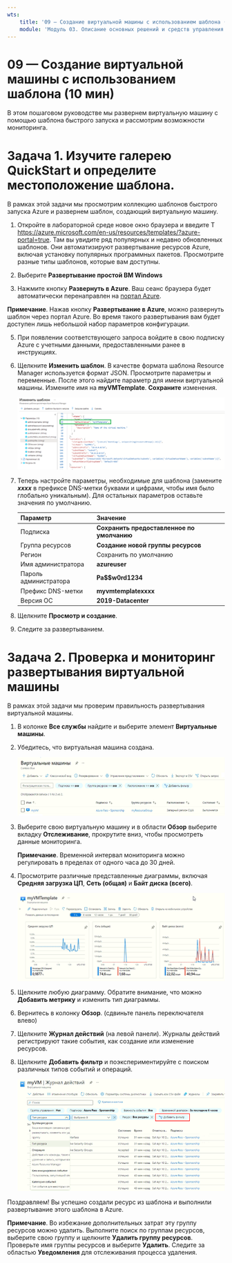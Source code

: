 ```yaml
---
wts:
    title: '09 — Создание виртуальной машины с использованием шаблона (10 мин)'
    module: 'Модуль 03. Описание основных решений и средств управления'
---
```

# 09 — Создание виртуальной машины с использованием шаблона (10 мин)

В этом пошаговом руководстве мы развернем виртуальную машину с помощью шаблона быстрого запуска и рассмотрим возможности мониторинга.

# Задача 1. Изучите галерею QuickStart и определите местоположение шаблона. 

В рамках этой задачи мы просмотрим коллекцию шаблонов быстрого запуска Azure и развернем шаблон, создающий виртуальную машину. 

1. Откройте в лабораторной среде новое окно браузера и введите T https://azure.microsoft.com/en-us/resources/templates/?azure-portal=true. Там вы увидите ряд популярных и недавно обновленных шаблонов. Они автоматизируют развертывание ресурсов Azure, включая установку популярных программных пакетов. Просмотрите разные типы шаблонов, которые вам доступны.

3. Выберите **Развертывание простой ВМ Windows**

4. Нажмите кнопку **Развернуть в Azure**. Ваш сеанс браузера будет автоматически перенаправлен на [портал Azure](http://portal.azure.com/).

  **Примечание**. Нажав кнопку **Развертывание в Azure**, можно развернуть шаблон через портал Azure. Во время такого развертывания вам будет доступен лишь небольшой набор параметров конфигурации. 

5. При появлении соответствующего запроса войдите в свою подписку Azure с учетными данными, предоставленными ранее в инструкциях.

6. Щелкните **Изменить шаблон**. В качестве формата шаблона Resource Manager используется формат JSON. Просмотрите параметры и переменные.  После этого найдите параметр для имени виртуальной машины. Измените имя на **myVMTemplate**. **Сохраните** изменения. 

    ![Снимок экрана: шаблон с выделенным изменением имени виртуальной машины.](../images/0901.png)

7. Теперь настройте параметры, необходимые для шаблона (замените ***xxxx*** в префиксе DNS-метки буквами и цифрами, чтобы имя было глобально уникальным). Для остальных параметров оставьте значения по умолчанию. 

    | Параметр| Значение|
    |----|----|
    | Подписка | **Сохранить предоставленное по умолчанию**|
    | Группа ресурсов | **Создание новой группы ресурсов** |
    | Регион | Сохранить по умолчанию |
    | Имя администратора | **azureuser** |
    | Пароль администратора | **Pa$$w0rd1234** |
    | Префикс DNS-метки | **myvmtemplatexxxx** |
    | Версия ОС | **2019-Datacenter** |


9. Щелкните **Просмотр и создание**.

10. Следите за развертыванием. 

# Задача 2. Проверка и мониторинг развертывания виртуальной машины

В рамках этой задачи мы проверим правильность развертывания виртуальной машины. 

1. В колонке **Все службы** найдите и выберите элемент **Виртуальные машины**.

2. Убедитесь, что виртуальная машина создана. 

    ![Снимок экрана: страница виртуальных машин. Показана новая виртуальная машина, которая выполняется.](../images/0902.png)

3. Выберите свою виртуальную машину и в области **Обзор** выберите вкладку **Отслеживание**, прокрутите вниз, чтобы просмотреть данные мониторинга.

    **Примечание**. Временной интервал мониторинга можно регулировать в пределах от одного часа до 30 дней.

4. Просмотрите различные представленные диаграммы, включая **Средняя загрузка ЦП**, **Сеть (общая)** и **Байт диска (всего)**. 

    ![Снимок экрана: диаграммы мониторинга виртуальной машины.](../images/0903.png)

5. Щелкните любую диаграмму. Обратите внимание, что можно **Добавить метрику** и изменить тип диаграммы.

6. Вернитесь в колонку **Обзор**. (сдвиньте панель переключателя влево)
7. Щелкните **Журнал действий** (на левой панели). Журналы действий регистрируют такие события, как создание или изменение ресурсов. 

8. Щелкните **Добавить фильтр** и поэкспериментируйте с поиском различных типов событий и операций. 

    ![Снимок экрана: страница добавления фильтров с выбранным типом события.](../images/0904.png)

Поздравляем! Вы успешно создали ресурс из шаблона и выполнили развертывание этого шаблона в Azure.

**Примечание**. Во избежание дополнительных затрат эту группу ресурсов можно удалить. Выполните поиск по группам ресурсов, выберите свою группу и щелкните **Удалить группу ресурсов**. Проверьте имя группы ресурсов и выберите **Удалить**. Следите за областью **Уведомления** для отслеживания процесса удаления.
